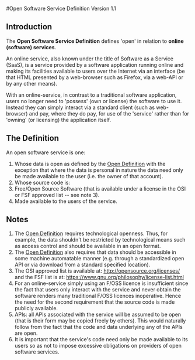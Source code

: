 #Open Software Service Definition
Version 1.1

## Introduction

The **Open Software Service Definition** defines 'open' in relation to **online (software) services**.

An online service, also known under the title of Software as a Service (SaaS), is a service provided by a software application running online and making its facilities available to users over the Internet via an interface (be that HTML presented by a web-browser such as Firefox, via a web-API or by any other means).

With an online-service, in contrast to a traditional software application, users no longer need to 'possess' (own or license) the software to use it. Instead they can simply interact via a standard client (such as web-browser) and pay, where they do pay, for use of the 'service' rather than for 'owning' (or licensing) the application itself.

## The Definition

An open software service is one:

  1. Whose data is open as defined by the [Open Definition](http://opendefinition.org/1.0/) with the exception that where the data is personal in nature the data need only be made available to the user (i.e. the owner of that account).
  2. Whose source code is:
  1. Free/Open Source Software (that is available under a license in the OSI or FSF approved list -- see note 3).
  2. Made available to the users of the service.

## Notes

  1. The [Open Definition](http://opendefinition.org/1.0/) requires technological openness. Thus, for example, the data shouldn't be restricted by technological means such as access control and should be available in an open format.
  2. The [Open Definition](http://opendefinition.org/1.0/) also requires that data should be accessible in some machine automatable manner (e.g. through a standardized open API or via download from a standard specified location).
  3. The OSI approved list is available at:  http://opensource.org/licenses/ and the FSF list is at: https://www.gnu.org/philosophy/license-list.html
  4. For an online-service simply using an F/OSS licence is insufficient since the fact that users only interact with the service and never obtain the software renders many traditional F/OSS licences inoperative. Hence the need for the second requirement that the source code is made publicly available.
  5. APIs: all APIs associated with the service will be assumed to be open (that is their form may be copied freely by others). This would naturally follow from the fact that the code and data underlying any of the APIs are open.
  6. It is important that the service's code need only be made available to its users so as not to impose excessive obligations on providers of open software services.
